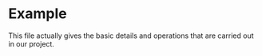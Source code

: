 # Example

This file actually gives the basic details and operations that are carried out in our project.